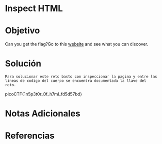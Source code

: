 # Inspect HTML
# Objetivo
Can you get the flag?Go to this [website](http://saturn.picoctf.net:64200/) and see what you can discover.
# Solución
```
Para solucionar este reto basto con inspeccionar la pagina y entre las lineas de codigo del cuerpo se encuentra documentada la llave del reto.
```
picoCTF{1n5p3t0r_0f_h7ml_fd5d57bd}
# Notas Adicionales

# Referencias